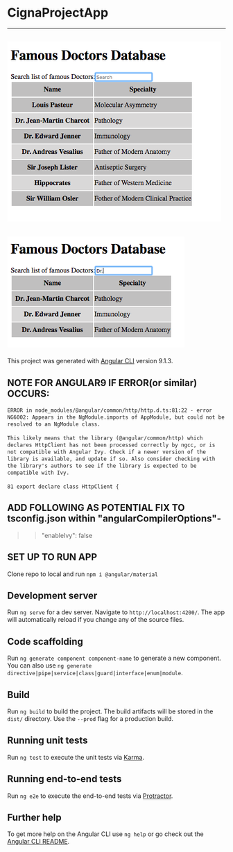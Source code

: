 # CignaProjectApp
------
![Cigna Project](img/full-list.png?raw=true "Full List")
------
![Cigna Project - Filtered](img/filtered-list.png?raw=true "Filtered List")
------
This project was generated with [Angular CLI](https://github.com/angular/angular-cli) version 9.1.3.

## NOTE FOR ANGULAR9 IF ERROR(or similar) OCCURS:
    ERROR in node_modules/@angular/common/http/http.d.ts:81:22 - error NG6002: Appears in the NgModule.imports of AppModule, but could not be resolved to an NgModule class.

    This likely means that the library (@angular/common/http) which declares HttpClient has not been processed correctly by ngcc, or is not compatible with Angular Ivy. Check if a newer version of the library is available, and update if so. Also consider checking with the library's authors to see if the library is expected to be compatible with Ivy.

    81 export declare class HttpClient {
    
## ADD FOLLOWING AS POTENTIAL FIX TO tsconfig.json within "angularCompilerOptions"-
>> "enableIvy": false

## SET UP TO RUN APP
Clone repo to local and run `npm i @angular/material`

## Development server

Run `ng serve` for a dev server. Navigate to `http://localhost:4200/`. The app will automatically reload if you change any of the source files.

## Code scaffolding

Run `ng generate component component-name` to generate a new component. You can also use `ng generate directive|pipe|service|class|guard|interface|enum|module`.

## Build

Run `ng build` to build the project. The build artifacts will be stored in the `dist/` directory. Use the `--prod` flag for a production build.

## Running unit tests

Run `ng test` to execute the unit tests via [Karma](https://karma-runner.github.io).

## Running end-to-end tests

Run `ng e2e` to execute the end-to-end tests via [Protractor](http://www.protractortest.org/).

## Further help

To get more help on the Angular CLI use `ng help` or go check out the [Angular CLI README](https://github.com/angular/angular-cli/blob/master/README.md).
